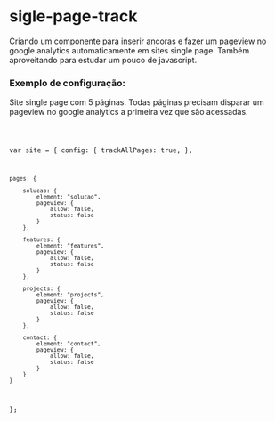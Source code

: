 # sigle-page-track
Criando um componente para inserir ancoras e fazer um pageview no google analytics automaticamente em sites single page.
Também aproveitando para estudar um pouco de javascript. 

<h3>
Exemplo de configuração:
</h3>

<p>
  Site single page com 5 páginas. Todas páginas precisam disparar um pageview no google analytics a primeira vez que são acessadas. 
</p>

<code>
	
var site = {
	config: {
		trackAllPages: true, 
	},

	pages: {

		solucao: {
			element: "solucao",
			pageview: {
				allow: false,
				status: false
			}
		},

		features: {
			element: "features",
			pageview: {
				allow: false,
				status: false
			}
		},

		projects: {
			element: "projects",
			pageview: {
				allow: false,
				status: false
			}
		},

		contact: {
			element: "contact",
			pageview: {
				allow: false,
				status: false
			}
		}
	}
}; 
</code>

